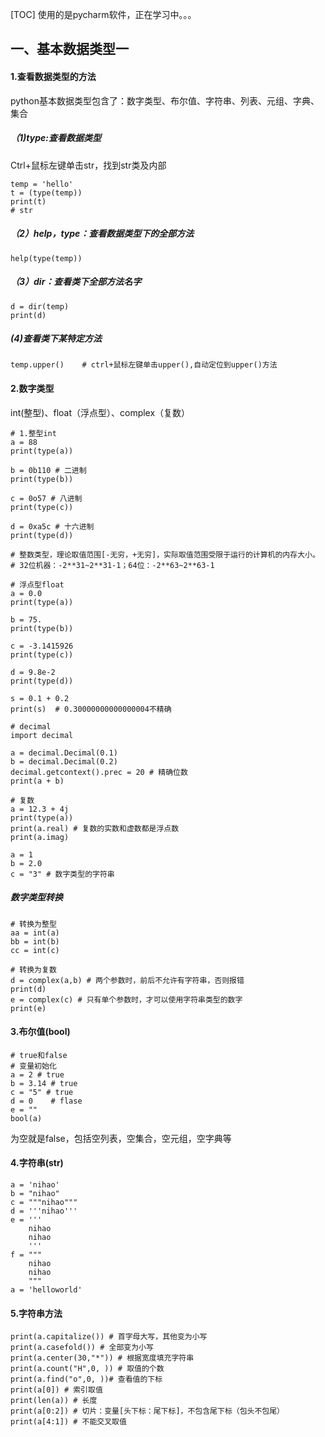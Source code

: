 [TOC]
使用的是pycharm软件，正在学习中。。。


##  一、基本数据类型一

####  1.查看数据类型的方法

python基本数据类型包含了：数字类型、布尔值、字符串、列表、元组、字典、集合

##### （1)type:查看数据类型

Ctrl+鼠标左键单击str，找到str类及内部

```
temp = 'hello'
t = (type(temp))
print(t)
# str
```

#####  （2）help，type：查看数据类型下的全部方法

```
help(type(temp))
```

#####  （3）dir：查看类下全部方法名字

```
d = dir(temp)
print(d)
```

#####  (4)查看类下某特定方法

```
temp.upper()    # ctrl+鼠标左键单击upper(),自动定位到upper()方法

```

####  2.数字类型

int(整型)、float（浮点型）、complex（复数）

```
# 1.整型int
a = 88
print(type(a))

b = 0b110 # 二进制
print(type(b))

c = 0o57 # 八进制
print(type(c))

d = 0xa5c # 十六进制
print(type(d))

# 整数类型，理论取值范围[-无穷，+无穷]，实际取值范围受限于运行的计算机的内存大小。
# 32位机器：-2**31~2**31-1；64位：-2**63~2**63-1

# 浮点型float
a = 0.0
print(type(a))

b = 75.
print(type(b))

c = -3.1415926
print(type(c))

d = 9.8e-2
print(type(d))

s = 0.1 + 0.2
print(s)  # 0.30000000000000004不精确

# decimal
import decimal

a = decimal.Decimal(0.1)
b = decimal.Decimal(0.2)
decimal.getcontext().prec = 20 # 精确位数
print(a + b)

# 复数
a = 12.3 + 4j
print(type(a))
print(a.real) # 复数的实数和虚数都是浮点数
print(a.imag)

a = 1
b = 2.0
c = "3" # 数字类型的字符串
```

#####  数字类型转换 

```
# 转换为整型
aa = int(a)
bb = int(b)
cc = int(c)

# 转换为复数
d = complex(a,b) # 两个参数时，前后不允许有字符串，否则报错
print(d)
e = complex(c) # 只有单个参数时，才可以使用字符串类型的数字
print(e)
```

#### 3.布尔值(bool)

```
# true和false
# 变量初始化
a = 2 # true
b = 3.14 # true
c = "5" # true
d = 0    # flase
e = ""
bool(a)
```

为空就是false，包括空列表，空集合，空元组，空字典等

####  4.字符串(str)

```
a = 'nihao'
b = "nihao"
c = """nihao"""
d = '''nihao'''
e = '''
	nihao
	nihao
	'''
f = """
	nihao
	nihao
	"""
a = 'helloworld'

```

#### 5.字符串方法

```
print(a.capitalize()) # 首字母大写，其他变为小写
print(a.casefold()) # 全部变为小写
print(a.center(30,"*")) # 根据宽度填充字符串
print(a.count("H",0, )) # 取值的个数
print(a.find("o",0, ))# 查看值的下标
print(a[0]) # 索引取值
print(len(a)) # 长度
print(a[0:2]) # 切片：变量[头下标：尾下标]，不包含尾下标（包头不包尾）
print(a[4:1]) # 不能交叉取值
```

